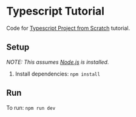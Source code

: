 # Typescript Tutorial

Code for [Typescript Project from Scratch](https://www.youtube.com/watch?v=61v23Ce5SXA) tutorial.

## Setup

*NOTE: This assumes [Node.js](https://nodejs.org/en) is installed.*

1. Install dependencies: `npm install`

## Run

To run: `npm run dev`
